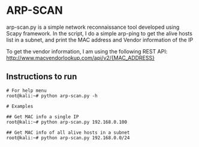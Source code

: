 # ARP-SCAN
arp-scan.py is a simple network reconnaissance tool developed using Scapy framework.
In the script, I do a simple arp-ping to get the alive hosts list in a subnet, and 
print the MAC address and Vendor information of the IP

To get the vendor information, I am using the following REST API:
http://www.macvendorlookup.com/api/v2/{MAC_ADDRESS}

## Instructions to run
```
# For help menu
root@kali:~# python arp-scan.py -h

# Examples

## Get MAC info a single IP
root@kali:~# python arp-scan.py 192.168.0.100

## Get MAC info of all alive hosts in a subnet
root@kali:~# python arp-scan.py 192.168.0.0/24
```
